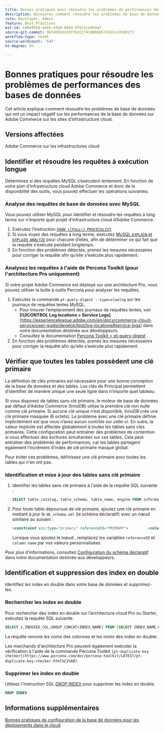```yaml
---
title: Bonnes pratiques pour résoudre les problèmes de performances des bases de données
description: Découvrez comment résoudre les problèmes de base de données qui ralentissent les performances sur les sites Adobe Commerce déployés sur l’infrastructure cloud.
role: Developer, Admin
feature: Best Practices
exl-id: e40e0564-a4eb-43a8-89dd-9f6c5cedb4a7
source-git-commit: 987d65b52437fbd21f41600bb5741b3cc43d01f3
workflow-type: tm+mt
source-wordcount: '541'
ht-degree: 0%

---
```


<!--Consider moving this topic to the Maintenance section-->

# Bonnes pratiques pour résoudre les problèmes de performances des bases de données

Cet article explique comment résoudre les problèmes de base de données qui ont un impact négatif sur les performances de la base de données sur Adobe Commerce sur les sites d’infrastructure cloud.

## Versions affectées

Adobe Commerce sur les infrastructures cloud

## Identifier et résoudre les requêtes à exécution longue

Déterminez si des requêtes MySQL s’exécutent lentement. En fonction de votre plan d’infrastructure cloud Adobe Commerce et donc de la disponibilité des outils, vous pouvez effectuer les opérations suivantes.

### Analyse des requêtes de base de données avec MySQL

Vous pouvez utiliser MySQL pour identifier et résoudre les requêtes à long terme sur n’importe quel projet d’infrastructure cloud d’Adobe Commerce.

1. Exécutez l’instruction [`SHOW \[FULL\] PROCESSLIST`](https://dev.mysql.com/doc/refman/8.0/en/show-processlist.html).
1. Si vous voyez des requêtes à long terme, exécutez [MySQL `EXPLAIN` et `EXPLAIN ANALYZE`](https://mysqlserverteam.com/mysql-explain-analyze/) pour chacune d’elles, afin de déterminer ce qui fait que la requête s’exécute pendant longtemps.
1. En fonction des problèmes détectés, prenez les mesures nécessaires pour corriger la requête afin qu’elle s’exécute plus rapidement.

### Analysez les requêtes à l&#39;aide de Percona Toolkit (pour l&#39;architecture Pro uniquement)

Si votre projet Adobe Commerce est déployé sur une architecture Pro, vous pouvez utiliser la boîte à outils Percona pour analyser les requêtes.

1. Exécutez la commande `pt-query-digest --type=slowlog` sur les journaux de requêtes lentes MySQL.
   * Pour trouver l’emplacement des journaux de requêtes lentes, voir **[!UICONTROL Log locations > Service Logs]**(https://experienceleague.adobe.com/en/docs/commerce-cloud-service/user-guide/develop/test/log-locations#service-logs) dans notre documentation destinée aux développeurs.
   * Consultez la documentation [Percona Toolkit > pt-query-digest](https://www.percona.com/doc/percona-toolkit/LATEST/pt-query-digest.html#pt-query-digest) .
1. En fonction des problèmes détectés, prenez les mesures nécessaires pour corriger la requête afin qu’elle s’exécute plus rapidement.

## Vérifier que toutes les tables possèdent une clé primaire

La définition de clés primaires est nécessaire pour une bonne conception de la base de données et des tables. Les clés de Principal permettent d’identifier de manière unique une seule ligne dans n’importe quel tableau.

Si vous disposez de tables sans clé primaire, le moteur de base de données par défaut d&#39;Adobe Commerce (InnoDB) utilise la première clé non nulle comme clé primaire. Si aucune clé unique n’est disponible, InnoDB crée une clé primaire masquée (6 octets). Le problème avec une clé primaire définie implicitement est que vous n’avez aucun contrôle sur celle-ci. En outre, la valeur implicite est affectée globalement à toutes les tables sans clés primaires. Cette configuration peut entraîner des problèmes de contention si vous effectuez des écritures simultanées sur ces tables. Cela peut entraîner des problèmes de performances, car les tables partagent également l’incrément d’index de clé primaire masqué global.

Pour éviter ces problèmes, définissez une clé primaire pour toutes les tables qui n&#39;en ont pas.

### Identification et mise à jour des tables sans clé primaire

1. Identifier les tables sans clé primaire à l&#39;aide de la requête SQL suivante :

   ```sql
   SELECT table_catalog, table_schema, table_name, engine FROM information_schema.tables        WHERE (table_catalog, table_schema, table_name) NOT IN (SELECT table_catalog, table_schema, table_name FROM information_schema.table_constraints  WHERE constraint_type = 'PRIMARY KEY') AND table_schema NOT IN ('information_schema', 'pg_catalog');    
   ```

1. Pour toute table dépourvue de clé primaire, ajoutez une clé primaire en mettant à jour le `db_schema.xml` (le schéma déclaratif) avec un nœud similaire au suivant :

   ```html
   <constraint xsi:type="primary" referenceId="PRIMARY">         <column name="id_column"/>     </constraint>    
   ```

   Lorsque vous ajoutez le nœud , remplacez les variables `referenceID` et `column name` par vos valeurs personnalisées.

Pour plus d’informations, consultez [Configuration du schéma déclaratif](https://developer.adobe.com/commerce/php/development/components/declarative-schema/configuration/) dans notre documentation destinée aux développeurs.

## Identification et suppression des index en double

Identifiez les index en double dans votre base de données et supprimez-les.

### Rechercher les index en double

Pour rechercher des index en double sur l’architecture cloud Pro ou Starter, exécutez la requête SQL suivante.

```sql
SELECT s.INDEXED_COL,GROUP_CONCAT(INDEX_NAME) FROM (SELECT INDEX_NAME,GROUP_CONCAT(CONCAT(TABLE_NAME,'.',COLUMN_NAME) ORDER BY CONCAT(SEQ_IN_INDEX,COLUMN_NAME)) 'INDEXED_COL' FROM INFORMATION_SCHEMA.STATISTICS WHERE TABLE_SCHEMA = 'db?' GROUP BY INDEX_NAME)as s GROUP BY INDEXED_COL HAVING COUNT(1)>1
```

La requête renvoie les noms des colonnes et les noms des index en double.

Les marchands d&#39;architecture Pro peuvent également exécuter la vérification à l&#39;aide de la commande Percona Toolkit `[pt-duplicate-key checker](https://www.percona.com/doc/percona-toolkit/LATEST/pt-duplicate-key-checker.html%C2%A0)`.

### Supprimer les index en double

Utilisez l&#39;instruction SQL [DROP INDEX](https://dev.mysql.com/doc/refman/8.0/en/drop-index.html) pour supprimer les index en double.

```SQL
DROP INDEX
```

## Informations supplémentaires

[Bonnes pratiques de configuration de la base de données pour les déploiements dans le cloud](../planning/database-on-cloud.md)
